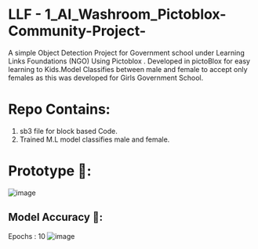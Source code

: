 # LLF - 1_AI_Washroom_Pictoblox-Community-Project-
A simple Object Detection Project for Government school under Learning Links Foundations (NGO) Using Pictoblox . Developed in pictoBlox for easy learning to Kids.Model Classifies between male and female to accept only females as this was developed for Girls Government School.

# Repo Contains:
1. sb3 file for block based Code.
2. Trained M.L model classifies male and female.

# Prototype 🚪:
![image](https://github.com/user-attachments/assets/c1a69b22-4b8e-44f0-b04f-2f7ffcd61a0d)


## Model Accuracy 🔵:
Epochs : 10
![image](https://github.com/user-attachments/assets/e6848354-d815-484e-8eed-f42a6ae8b43f)
